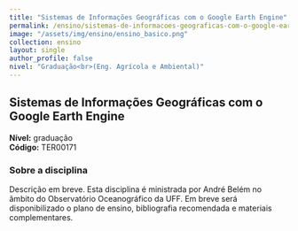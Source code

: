 ```yaml
---
title: "Sistemas de Informações Geográficas com o Google Earth Engine"
permalink: /ensino/sistemas-de-informacoes-geograficas-com-o-google-earth-engine/
image: "/assets/img/ensino/ensino_basico.png"
collection: ensino
layout: single
author_profile: false
nivel: "Graduação<br>(Eng. Agrícola e Ambiental)"
---
```


## Sistemas de Informações Geográficas com o Google Earth Engine

**Nível:** graduação  
**Código:** TER00171

### Sobre a disciplina

Descrição em breve. Esta disciplina é ministrada por André Belém no âmbito do Observatório Oceanográfico da UFF. Em breve será disponibilizado o plano de ensino, bibliografia recomendada e materiais complementares.
